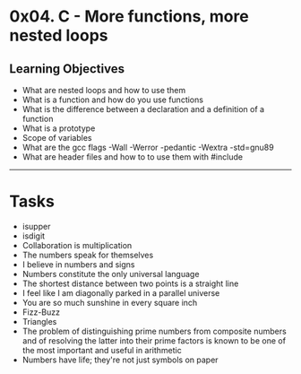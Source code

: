 # 0x04. C - More functions, more nested loops

## Learning Objectives
- What are nested loops and how to use them
- What is a function and how do you use functions
- What is the difference between a declaration and a definition of a function
- What is a prototype
- Scope of variables
- What are the gcc flags -Wall -Werror -pedantic -Wextra -std=gnu89
- What are header files and how to to use them with #include
---
# Tasks
- isupper
- isdigit
- Collaboration is multiplication
- The numbers speak for themselves
- I believe in numbers and signs
- Numbers constitute the only universal language
- The shortest distance between two points is a straight line
- I feel like I am diagonally parked in a parallel universe
- You are so much sunshine in every square inch
- Fizz-Buzz
-  Triangles
- The problem of distinguishing prime numbers from composite numbers and of resolving the latter into their prime factors is known to be one of the most important and useful in arithmetic
- Numbers have life; they're not just symbols on paper
